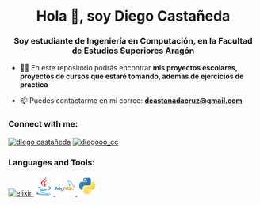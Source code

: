 <h1 align="center">Hola 👋, soy Diego Castañeda</h1>
<h3 align="center">Soy estudiante de Ingeniería en Computación, en la Facultad de Estudios Superiores Aragón</h3>

- 👨‍💻 En este repositorio podrás encontrar **mis proyectos escolares, proyectos de cursos que estaré tomando, ademas de ejercicios de practica**

- 📫 Puedes contactarme en mi correo: **dcastanadacruz@gmail.com**

<h3 align="left">Connect with me:</h3>
<p align="left">
<a href="https://fb.com/diego castañeda" target="blank"><img align="center" src="https://raw.githubusercontent.com/rahuldkjain/github-profile-readme-generator/master/src/images/icons/Social/facebook.svg" alt="diego castañeda" height="30" width="40" /></a>
<a href="https://instagram.com/diegooo_cc" target="blank"><img align="center" src="https://raw.githubusercontent.com/rahuldkjain/github-profile-readme-generator/master/src/images/icons/Social/instagram.svg" alt="diegooo_cc" height="30" width="40" /></a>
</p>

<h3 align="left">Languages and Tools:</h3>
<p align="left"> <a href="https://elixir-lang.org" target="_blank" rel="noreferrer"> <img src="https://www.vectorlogo.zone/logos/elixir-lang/elixir-lang-icon.svg" alt="elixir" width="40" height="40"/> </a> <a href="https://www.java.com" target="_blank" rel="noreferrer"> <img src="https://raw.githubusercontent.com/devicons/devicon/master/icons/java/java-original.svg" alt="java" width="40" height="40"/> </a> <a href="https://www.mysql.com/" target="_blank" rel="noreferrer"> <img src="https://raw.githubusercontent.com/devicons/devicon/master/icons/mysql/mysql-original-wordmark.svg" alt="mysql" width="40" height="40"/> </a> <a href="https://www.python.org" target="_blank" rel="noreferrer"> <img src="https://raw.githubusercontent.com/devicons/devicon/master/icons/python/python-original.svg" alt="python" width="40" height="40"/> </a> </p>
